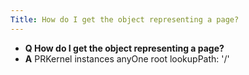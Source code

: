 ```yaml
---
Title: How do I get the object representing a page?
---
```


- **Q How do I get the object representing a page?**
- **A** PRKernel instances anyOne root lookupPath: '/'
